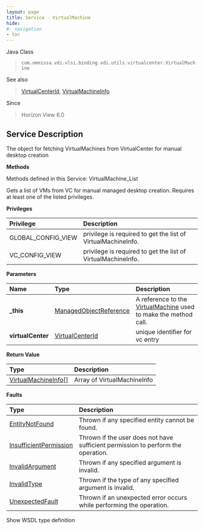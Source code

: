```yaml
---
layout: page
title: Service - VirtualMachine
hide:
#- navigation
- toc
---
```








Java Class
> `com.omnissa.vdi.vlsi.binding.vdi.utils.virtualcenter.VirtualMachine`

See also
> [VirtualCenterId](vdi.entity.VirtualCenterId.md), [VirtualMachineInfo](vdi.utils.virtualcenter.VirtualMachine.VirtualMachineInfo.md)

Since
> Horizon View 6.0





## Service Description

The object for fetching VirtualMachines from VirtualCenter for manual desktop creation

**Methods**

Methods defined in this Service:
VirtualMachine_List




Gets a list of VMs from VC for manual managed desktop creation. Requires at least one of the listed privileges.

**Privileges**

Privilege | Description
:---|:---
GLOBAL_CONFIG_VIEW|  privilege is required to get the list of VirtualMachineInfo.
VC_CONFIG_VIEW|  privilege is required to get the list of VirtualMachineInfo.



**Parameters**

 Name | Type | Description
:---|:---|:---
**_this**| [ManagedObjectReference](vmodl.ManagedObjectReference.md)|  A reference to the [VirtualMachine](vdi.utils.virtualcenter.VirtualMachine.md) used to make the method call.
**virtualCenter**| [VirtualCenterId](vdi.entity.VirtualCenterId.md)|  unique identifier for vc entry




**Return Value**

Type | Description
:---|:---
[VirtualMachineInfo[]](vdi.utils.virtualcenter.VirtualMachine.VirtualMachineInfo.md)| Array of VirtualMachineInfo



**Faults**

Type | Description
:---|:---
[EntityNotFound](vdi.fault.EntityNotFound.md)| Thrown if any specified entity cannot be found.
[InsufficientPermission](vdi.fault.InsufficientPermission.md)| Thrown if the user does not have sufficient permission to perform the operation.
[InvalidArgument](vdi.fault.InvalidArgument.md)| Thrown if any specified argument is invalid.
[InvalidType](vdi.fault.InvalidType.md)| Thrown if the type of any specified argument is invalid.
[UnexpectedFault](vdi.fault.UnexpectedFault.md)| Thrown if an unexpected error occurs while performing the operation.

Show WSDL type definition












 
